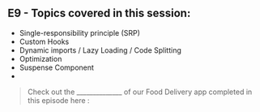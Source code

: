 ## E9 - Topics covered in this session:

- Single-responsibility principle (SRP)
- Custom Hooks
- Dynamic imports / Lazy Loading / Code Splitting
- Optimization
- Suspense Component
- 

>  Check out the ______________ of our Food Delivery app completed in this episode here : 
